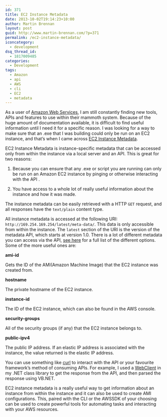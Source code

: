 ```yaml
---
id: 371
title: EC2 Instance Metadata
date: 2013-10-02T19:14:23+10:00
author: Martin Brennan
layout: post
guid: http://www.martin-brennan.com/?p=371
permalink: /ec2-instance-metadata/
iconcategory:
  - development
dsq_thread_id:
  - 1817009485
categories:
  - Development
tags:
  - Amazon
  - api
  - AWS
  - cli
  - EC2
  - metadata
---
```

As a user of [Amazon Web Services](http://aws.amazon.com), I am still constantly finding new tools, APIs and features to use within their mammoth system. Because of the huge amount of documentation available, it is difficult to find useful information until I need it for a specific reason. I was looking for a way to make sure that an .exe that I was building could only be run on an EC2 instance, and that’s when I came across [EC2 Instance Metadata](http://docs.aws.amazon.com/AWSEC2/latest/UserGuide/AESDG-chapter-instancedata.html).

<!--more-->

EC2 Instance Metadata is instance-specific metadata that can be accessed only from within the instance via a local server and an API. This is great for two reasons:

1. Because you can ensure that any .exe or script you are running can only be run on an Amazon EC2 instance by pinging or otherwise interacting with the API .

2. You have access to a whole lot of really useful information about the instance and how it was made.

The instance metadata can be easily retrieved with a HTTP `GET` request, and all responses have the `text/plain` content type.

All instance metadata is accessed at the following URI: `http://169.254.169.254/latest/meta-data/`. This data is only accessible from within the instance. The `latest` section of the URI is the version of the metadata API, which starts at version 1.0. There is a lot of different metadata you can access via the API, [see here](http://docs.aws.amazon.com/AWSEC2/latest/UserGuide/AESDG-chapter-instancedata.html) for a full list of the different options. Some of the more useful ones are:

**ami-id**

Gets the ID of the AMI(Amazon Machine Image) that the EC2 instance was created from.

**hostname**

The private hostname of the EC2 instance.

**instance-id**

The ID of the EC2 instance, which can also be found in the AWS console.

**security-groups**

All of the security groups (if any) that the EC2 instance belongs to.

**public-ipv4**

The public IP address. If an elastic IP address is associated with the instance, the value returned is the elastic IP address.

You can use something like [curl](http://curl.haxx.se/) to interact with the API or your favourite framework’s method of consuming APIs. For example, I used a [WebClient](http://msdn.microsoft.com/en-us/library/system.net.webclient.aspx) in my .NET class library to get the response from the API, and then parsed the response using VB.NET.

EC2 instance metadata is a really useful way to get information about an instance from within the instance and it can also be used to create AMI configurations. This, paired with the CLI or the AWSSDK of your choosing can be used to create powerful tools for automating tasks and interacting with your AWS resources.
